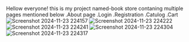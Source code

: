 Hellow everyone!
this is my project named-book store 
contaning multiple pages mentioned below
.About page
.Login 
.Registration
.Catulog
.Cart
![Screenshot 2024-11-23 224157](https://github.com/user-attachments/assets/3d1a28c5-7cd1-4290-a5d6-de21f70c7157)
![Screenshot 2024-11-23 224222](https://github.com/user-attachments/assets/1cc9cd76-617d-431d-9fa2-a94a1b464d3c)
![Screenshot 2024-11-23 224241](https://github.com/user-attachments/assets/b99771bc-c031-46b3-bc47-029fa5cd4847)
![Screenshot 2024-11-23 224304](https://github.com/user-attachments/assets/d24e74aa-1028-4503-899f-a201a81ea6c4)
![Screenshot 2024-11-23 224317](https://github.com/user-attachments/assets/7a998cae-ad3b-4987-bbeb-1bcdd0a8394e)
